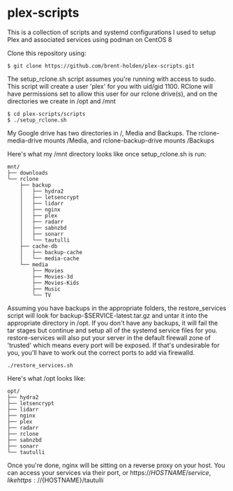 # plex-scripts
This is a collection of scripts and systemd configurations I used to setup Plex and associated services using podman on CentOS 8


Clone this repository using:
```shell
$ git clone https://github.com/brent-holden/plex-scripts.git
```

The setup_rclone.sh script assumes you're running with access to sudo. This script will create a user 'plex' for you with uid/gid 1100. RClone will have permissions set to allow this user for our rclone drive(s), and on the directories we create in /opt and /mnt
```shell
$ cd plex-scripts/scripts
$ ./setup_rclone.sh
```
My Google drive has two directories in /, Media and Backups. The rclone-media-drive mounts /Media, and rclone-backup-drive mounts /Backups

Here's what my /mnt directory looks like once setup_rclone.sh is run:
```shell
mnt/
├── downloads
└── rclone
    ├── backup
    │   ├── hydra2
    │   ├── letsencrypt
    │   ├── lidarr
    │   ├── nginx
    │   ├── plex
    │   ├── radarr
    │   ├── sabnzbd
    │   ├── sonarr
    │   └── tautulli
    ├── cache-db
    │   ├── backup-cache
    │   └── media-cache
    └── media
        ├── Movies
        ├── Movies-3d
        ├── Movies-Kids
        ├── Music
        └── TV
```


Assuming you have backups in the appropriate folders, the restore_services script will look for backup-$SERVICE-latest.tar.gz and untar it into the appropriate directory in /opt. If you don't have any backups, it will fail the tar stages but continue and setup all of the systemd service files for you. restore-services will also put your server in the default firewall zone of 'trusted' which means every port will be exposed. If that's undesirable for you, you'll have to work out the correct ports to add via firewalld.

```shell
./restore_services.sh

```

Here's what /opt looks like:
```shell
opt/
├── hydra2
├── letsencrypt
├── lidarr
├── nginx
├── plex
├── radarr
├── rclone
├── sabnzbd
├── sonarr
└── tautulli
```

Once you're done, nginx will be sitting on a reverse proxy on your host. You can access your services via their port, or https://${HOSTNAME}/service, like https://${HOSTNAME}/tautulli


